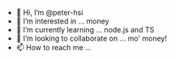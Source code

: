 - 👋 Hi, I’m @peter-hsi
- 👀 I’m interested in ... money
- 🌱 I’m currently learning ... node.js and TS
- 💞️ I’m looking to collaborate on ... mo' money!
- 📫 How to reach me ... 

<!---
peter-hsi/peter-hsi is a ✨ special ✨ repository because its `README.md` (this file) appears on your GitHub profile.
You can click the Preview link to take a look at your changes.
--->
